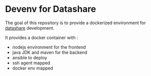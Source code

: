 # Devenv for Datashare

The goal of this repository is to provide a dockerized environment for [datashare](https://github.com/ICIJ/datashare) development. 

It provides a docker container with :

- nodejs environment for the frontend
- java JDK and maven for the backend
- ansible to deploy
- ssh agent mapped
- docker env mapped


